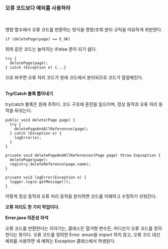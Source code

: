 ### 오류 코드보다 예외를 사용하라
<br>

명령 함수에서 오류 코드를 반환하는 방식을 명령/조회 분리 규칙을 미묘하게 위반한다.

```text
if (deletePage(page) == E_OK)
```

위와 같은 코드는 늘어지는 if/else 문이 되기 쉽다.

```text
try {
  deletePage(page);
} catch (Exception e) {...}
```

으로 바꾸면 오류 처리 코드가 원래 코드에서 분리되므로 코드가 깔끔해진다.
<br>
<br>

**Try/Catch 블록 뽑아내기**

try/catch 블록은 원래 추하다. 코드 구조에 혼란을 일으키며, 정상 동작과 오류 처리 동작을 뒤섞는다.

```text
public void delete(Page page) {
  try {
    deletePageAndAllReferences(page);
  } catch (Exception e) {
    logError(e);
  }
}

private void deletePageAndAllReferences(Page page) throw Expception {
  deletePage(page);
  registry.deleteReference(page.name);
}

private void logError(Exception e) {
  logger.log(e.getMessage());
}
```

이렇게 정상 동작과 오류 처리 동작을 분리하면 코드를 이해하고 수정하기 쉬워진다.

**오류 처리도 한 가지 작업이다.**

**Error.java 의존성 자석**

오류 코드를 반환한다는 이야기는, 클래스든 열거형 변수든, 어디선가 오류 코드를 정의한다는 뜻이다. 오류 코드를 정의한 Error. enum을 import 하지 않고, 오류 코드 대신 예외를 사용하면 새 예외는 Exception 클래스에서 파생된다.

